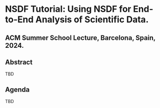 # NSDF Tutorial: Using NSDF for End-to-End Analysis of Scientific Data.

## ACM Summer School Lecture, Barcelona, Spain, 2024.

## Abstract

TBD

## Agenda

TBD

<!-- | Time | Session | Presenter |
| --- | --- | --- |
| 14:00 – 15:25 | [Part 1 : eFlows4HPC Lectures](slides/eFlows4HPC_ACM_2023.pdf) | Rosa M Badia (BSC) |
| 15:25 - 15:40 |  Coffee break | |
| 15:40 - 16:55 | [Part 2: Hands-on session: How to build and run HPC Ready containers](hands-on/instructions.md) | Jorge Ejarque (BSC) |
| 16:55 - 17:00 | Tutorial conclusions  | all presenters | -->
